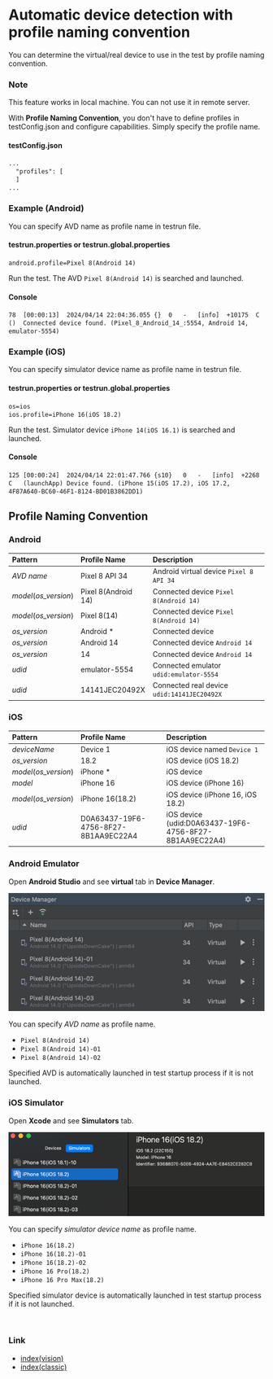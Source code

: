 # Automatic device detection with profile naming convention

You can determine the virtual/real device to use in the test by profile naming convention.

### Note

This feature works in local machine. You can not use it in remote server.

With **Profile Naming Convention**, you don't have to define profiles in testConfig.json and configure capabilities.
Simply specify the profile name.

#### testConfig.json

```
...
  "profiles": [
  ]
...  
```

### Example (Android)

You can specify AVD name as profile name in testrun file.

#### testrun.properties or testrun.global.properties

```
android.profile=Pixel 8(Android 14)
```

Run the test. The AVD `Pixel 8(Android 14)` is searched and launched.

#### Console

```
78	[00:00:13]	2024/04/14 22:04:36.055	{}	0	-	[info]	+10175	C	()	Connected device found. (Pixel_8_Android_14_:5554, Android 14, emulator-5554)
```

### Example (iOS)

You can specify simulator device name as profile name in testrun file.

#### testrun.properties or testrun.global.properties

```
os=ios
ios.profile=iPhone 16(iOS 18.2)
```

Run the test. Simulator device `iPhone 14(iOS 16.1)` is searched and launched.

#### Console

```
125	[00:00:24]	2024/04/14 22:01:47.766	{s10}	0	-	[info]	+2268	C	(launchApp)	Device found. (iPhone 15(iOS 17.2), iOS 17.2, 4F87A640-BC60-46F1-8124-BD01B3862DD1)
```

## Profile Naming Convention

### Android

| Pattern               | Profile Name        | Description                                 |
|:----------------------|:--------------------|:--------------------------------------------|
| _AVD name_            | Pixel 8 API 34      | Android virtual device `Pixel 8 API 34`     |
| _model_(_os_version_) | Pixel 8(Android 14) | Connected device `Pixel 8(Android 14)`      |
| _model_(_os_version_) | Pixel 8(14)         | Connected device `Pixel 8(Android 14)`      |
| _os_version_          | Android *           | Connected device                            |
| _os_version_          | Android 14          | Connected device `Android 14`               |
| _os_version_          | 14                  | Connected device `Android 14`               |
| _udid_                | emulator-5554       | Connected emulator `udid:emulator-5554`     |
| _udid_                | 14141JEC20492X      | Connected real device `udid:14141JEC20492X` |

### iOS

| Pattern               | Profile Name                         | Description                                            |
|:----------------------|:-------------------------------------|:-------------------------------------------------------|
| _deviceName_          | Device 1                             | iOS device named `Device 1`                            |
| _os_version_          | 18.2                                 | iOS device (iOS 18.2)                                  |
| _model_(_os_version_) | iPhone *                             | iOS device                                             |
| _model_               | iPhone 16                            | iOS device (iPhone 16)                                 |
| _model_(_os_version_) | iPhone 16(18.2)                      | iOS device (iPhone 16, iOS 18.2)                       |
| _udid_                | D0A63437-19F6-4756-8F27-8B1AA9EC22A4 | iOS device (udid:D0A63437-19F6-4756-8F27-8B1AA9EC22A4) |

### Android Emulator

Open **Android Studio** and see **virtual** tab in **Device Manager**.

![Device Manager](_images/device_manager.png)

You can specify _AVD name_ as profile name.

- `Pixel 8(Android 14)`
- `Pixel 8(Android 14)-01`
- `Pixel 8(Android 14)-02`

Specified AVD is automatically launched in test startup process if it is not launched.

### iOS Simulator

Open **Xcode** and see **Simulators** tab.

![Simulators](_images/simulators.png)

You can specify _simulator device name_ as profile name.

- `iPhone 16(18.2)`
- `iPhone 16(18.2)-01`
- `iPhone 16(18.2)-02`
- `iPhone 16 Pro(18.2)`
- `iPhone 16 Pro Max(18.2)`

Specified simulator device is automatically launched in test startup process if it is not launched.

<br>

### Link

- [index(vision)](../../index.md)
- [index(classic)](../../classic/index.md)
